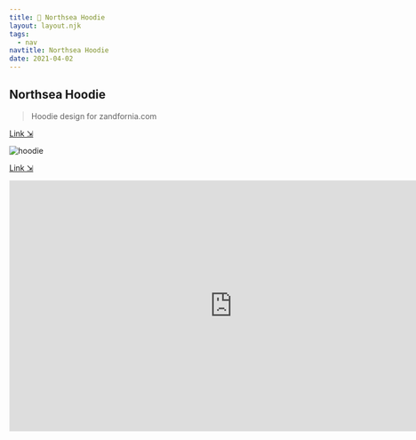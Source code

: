 ```yaml
---
title: 🌊 Northsea Hoodie
layout: layout.njk
tags:
  - nav
navtitle: Northsea Hoodie
date: 2021-04-02
---
```


## Northsea Hoodie

> Hoodie design for zandfornia.com

[Link ⇲](https://zandfornia.com/products/north-sea-hoodie)

![hoodie](../../img/hoodie.jpeg)

[Link ⇲](https://www.figma.com/file/td71tNZ1XPKW664B1hxAis/northsea.logo)

<iframe style="border: 1px solid rgba(0, 0, 0, 0.1);" width="800" height="450" src="https://www.figma.com/embed?embed_host=share&url=https%3A%2F%2Fwww.figma.com%2Ffile%2Ftd71tNZ1XPKW664B1hxAis%2Fnorthsea.logo%3Fnode-id%3D0%253A1" allowfullscreen></iframe>

